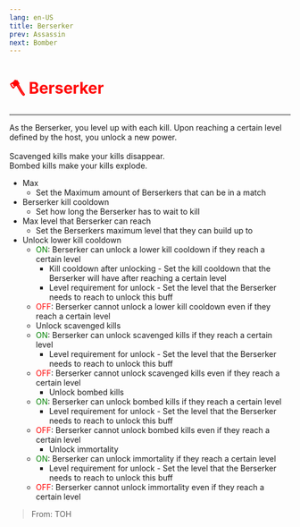 ```yaml
---
lang: en-US
title: Berserker
prev: Assassin
next: Bomber
---
```


# <font color=red>🪓 Berserker</font> <Badge text="Killing" type="tip" vertical="middle"/>
---

As the Berserker, you level up with each kill. Upon reaching a certain level defined by the host, you unlock a new power.<br><br>
Scavenged kills make your kills disappear.<br>
Bombed kills make your kills explode.

* Max
  * Set the Maximum amount of Berserkers that can be in a match
* Berserker kill cooldown
  * Set how long the Berserker has to wait to kill
* Max level that Berserker can reach
  * Set the Berserkers maximum level that they can build up to
* Unlock lower kill cooldown
  * <font color=green>ON</font>: Berserker can unlock a lower kill cooldown if they reach a certain level
    * Kill cooldown after unlocking - Set the kill cooldown that the Berserker will have after reaching a certain level
    * Level requirement for unlock - Set the level that the Berserker needs to reach to unlock this buff
  * <font color=red>OFF</font>: Berserker cannot unlock a lower kill cooldown even if they reach a certain level
  * Unlock scavenged kills
  * <font color=green>ON</font>: Berserker can unlock scavenged kills if they reach a certain level
    * Level requirement for unlock - Set the level that the Berserker needs to reach to unlock this buff
  * <font color=red>OFF</font>: Berserker cannot unlock scavenged kills even if they reach a certain level
    * Unlock bombed kills
  * <font color=green>ON</font>: Berserker can unlock bombed kills if they reach a certain level
    * Level requirement for unlock - Set the level that the Berserker needs to reach to unlock this buff
  * <font color=red>OFF</font>: Berserker cannot unlock bombed kills even if they reach a certain level
    * Unlock immortality
  * <font color=green>ON</font>: Berserker can unlock immortality if they reach a certain level
    * Level requirement for unlock - Set the level that the Berserker needs to reach to unlock this buff
  * <font color=red>OFF</font>: Berserker cannot unlock immortality even if they reach a certain level
> From: TOH